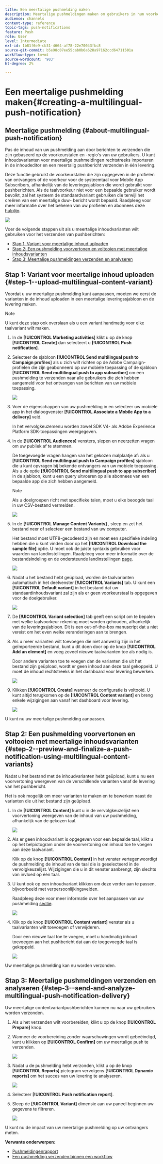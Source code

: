 ```yaml
---
title: Een meertalige pushmelding maken
description: Meertalige pushmeldingen maken om gebruikers in hun voorkeurstalen en -regio's te laten kiezen.
audience: channels
content-type: reference
topic-tags: push-notifications
feature: Push
role: User
level: Intermediate
exl-id: 1b81f6e9-cb31-4664-af78-22e70043fbc8
source-git-commit: b5e98c07ee55cab0b6a628a97162ccd64711501a
workflow-type: tm+mt
source-wordcount: '903'
ht-degree: 2%

---
```


# Een meertalige pushmelding maken{#creating-a-multilingual-push-notification}

## Meertalige pushmelding {#about-multilingual-push-notification}

Pas de inhoud van uw pushmelding aan door berichten te verzenden die zijn gebaseerd op de voorkeurstalen en -regio&#39;s van uw gebruikers. U kunt inhoudsvarianten voor meertalige pushmeldingen rechtstreeks importeren in de inhoudeditor en een meertalig pushbericht verzenden in één levering.

Deze functie gebruikt de voorkeurstalen die zijn opgegeven in de profielen van ontvangers of de voorkeur voor de systeemtaal voor Mobile App Subscribers, afhankelijk van de leveringssjabloon die wordt gebruikt voor pushberichten. Als de taalvoorkeur niet voor een bepaalde gebruiker wordt bevolkt, zal het systeem de standaardvariant gebruiken die terwijl het creëren van een meertalige duw- bericht wordt bepaald. Raadpleeg voor meer informatie over het beheren van uw profielen en abonnees deze [hulplijn](../../audiences/using/get-started-profiles-and-audiences.md).

![](assets/multivariant_push_1.png)

Voer de volgende stappen uit als u meertalige inhoudvarianten wilt gebruiken voor het verzenden van pushberichten:

* [Stap 1: Variant voor meertalige inhoud uploaden](#step-1--upload-multilingual-content-variant)
* [Stap 2: Een pushmelding voorvertonen en voltooien met meertalige inhoudsvarianten](#step-2--preview-and-finalize-a-push-notification-using-multilingual-content-variants)
* [Stap 3: Meertalige pushmeldingen verzenden en analyseren](#step-3--send-and-analyze-multilingual-push-notification-delivery)

## Stap 1: Variant voor meertalige inhoud uploaden {#step-1--upload-multilingual-content-variant}

Voordat u uw meertalige pushmelding kunt aanpassen, moeten we eerst de varianten in de inhoud uploaden in een meertalige leveringssjabloon en de levering maken.

>[!NOTE]
>
>U kunt deze stap ook overslaan als u een variant handmatig voor elke taalvariant wilt maken.

1. In de **[!UICONTROL Marketing activities]** klikt u op de knop **[!UICONTROL Create]** dan selecteert u **[!UICONTROL Push notification]**.
1. Selecteer de sjabloon **[!UICONTROL Send multilingual push to Campaign profiles]** als u zich wilt richten op de Adobe Campaign-profielen die zijn geabonneerd op uw mobiele toepassing of de sjabloon **[!UICONTROL Send multilingual push to app subscriber]** om een pushmelding te verzenden naar alle gebruikers die zich hebben aangemeld voor het ontvangen van berichten van uw mobiele toepassing.

   ![](assets/multivariant_push_2.png)

1. Voer de eigenschappen van uw pushmelding in en selecteer uw mobiele app in het dialoogvenster **[!UICONTROL Associate a Mobile App to a delivery]** veld.

   In het vervolgkeuzemenu worden zowel SDK V4- als Adobe Experience Platform SDK-toepassingen weergegeven.

1. In de **[!UICONTROL Audiences]** vensters, slepen en neerzetten vragen om uw publiek af te stemmen.

   De toegevoegde vragen hangen van het gekozen malplaatje af: als u **[!UICONTROL Send multilingual push to Campaign profiles]** sjabloon die u kunt opvragen bij bekende ontvangers van uw mobiele toepassing. Als u de optie **[!UICONTROL Send multilingual push to app subscriber]** in de sjabloon, kunt u een query uitvoeren op alle abonnees van een bepaalde app die zich hebben aangemeld.
   >[!NOTE]
   >
   >Als u doelgroepen richt met specifieke talen, moet u elke beoogde taal in uw CSV-bestand vermelden.

   ![](assets/push_notif_audience.png)

1. In de **[!UICONTROL Manage Content Variants]** , sleep en zet het bestand neer of selecteer een bestand van uw computer.

   Het bestand moet UTF8-gecodeerd zijn en moet een specifieke indeling hebben die u kunt vinden door op het **[!UICONTROL Download the sample file]** optie. U moet ook de juiste syntaxis gebruiken voor waarden van landinstellingen. Raadpleeg voor meer informatie over de bestandsindeling en de ondersteunde landinstellingen [page](../../channels/using/generating-csv-multilingual-push.md).

   ![](assets/multivariant_push_4.png)

1. Nadat u het bestand hebt geüpload, worden de taalvarianten automatisch in het deelvenster **[!UICONTROL Variants]** tab. U kunt een **[!UICONTROL Default variant]** in het bestand dat uw standaardinhoudsvariant zal zijn als er geen voorkeurstaal is opgegeven voor de doelgebruiker.

   ![](assets/multivariant_push_5.png)

1. De **[!UICONTROL Variant selection]** tab geeft een script om te bepalen met welke taalvoorkeur rekening moet worden gehouden, afhankelijk van de leveringssjabloon. Dit is een out-of-the-box manuscript dat u niet vereist om het even welke veranderingen aan te brengen.
1. Als u meer varianten wilt toevoegen die niet aanwezig zijn in het geïmporteerde bestand, kunt u dit doen door op de knop **[!UICONTROL Add an element]** en voeg zoveel nieuwe taalvarianten toe als nodig is.

   Door andere varianten toe te voegen dan de varianten die uit het bestand zijn geüpload, wordt er geen inhoud aan deze taal gekoppeld. U moet de inhoud rechtstreeks in het dashboard voor levering bewerken.

   ![](assets/multivariant_push_6.png)

1. Klikken **[!UICONTROL Create]** wanneer de configuratie is voltooid. U kunt altijd terugkomen op de **[!UICONTROL Content variant]** en breng enkele wijzigingen aan vanaf het dashboard voor levering.

   ![](assets/multivariant_push_8.png)

U kunt nu uw meertalige pushmelding aanpassen.

## Stap 2: Een pushmelding voorvertonen en voltooien met meertalige inhoudsvarianten {#step-2--preview-and-finalize-a-push-notification-using-multilingual-content-variants}

Nadat u het bestand met de inhoudvarianten hebt geüpload, kunt u nu een voorvertoning weergeven van de verschillende varianten vanaf de levering van het pushbericht.

Het is ook mogelijk om meer varianten te maken en te bewerken naast de varianten die uit het bestand zijn geüpload.

1. In de **[!UICONTROL Content]** kunt u in de vervolgkeuzelijst een voorvertoning weergeven van de inhoud van uw pushmelding, afhankelijk van de gekozen taal.

   ![](assets/multivariant_push_7.png)

1. Als er geen inhoudvariant is opgegeven voor een bepaalde taal, klikt u op het belpictogram onder de voorvertoning om inhoud toe te voegen aan deze taalvariant.

   Klik op de knop **[!UICONTROL Content]** in het venster vertegenwoordigt de pushmelding de inhoud van de taal die is geselecteerd in de vervolgkeuzelijst. Wijzigingen die u in dit venster aanbrengt, zijn slechts van invloed op één taal.

1. U kunt ook op een inhoudvariant klikken om deze verder aan te passen, bijvoorbeeld met verpersoonlijkingsvelden.

   Raadpleeg deze voor meer informatie over het aanpassen van uw pushmelding [sectie](../../channels/using/customizing-a-push-notification.md).

   ![](assets/multivariant_push_9.png)

1. Klik op de knop **[!UICONTROL Content variant]** venster als u taalvarianten wilt toevoegen of verwijderen.

   Door een nieuwe taal toe te voegen, moet u handmatig inhoud toevoegen aan het pushbericht dat aan de toegevoegde taal is gekoppeld.

   ![](assets/multivariant_push_10.png)

Uw meertalige pushmelding kan nu worden verzonden.

## Stap 3: Meertalige pushmeldingen verzenden en analyseren {#step-3--send-and-analyze-multilingual-push-notification-delivery}

Uw meertalige contentvariantpushberichten kunnen nu naar uw gebruikers worden verzonden.

1. Als u het verzenden wilt voorbereiden, klikt u op de knop **[!UICONTROL Prepare]** knop.
1. Wanneer de voorbereiding zonder waarschuwingen wordt gebeëindigd, kunt u klikken op **[!UICONTROL Confirm]** om uw meertalige push te verzenden.

   ![](assets/multivariant_push_12.png)

1. Nadat u de pushmelding hebt verzonden, klikt u op de knop **[!UICONTROL Reports]** pictogram vervolgens **[!UICONTROL Dynamic reports]** om het succes van uw levering te analyseren.

   ![](assets/multivariant_push_13.png)

1. Selecteer **[!UICONTROL Push notification report]**.
1. Sleep de **[!UICONTROL Variant]** dimensie aan uw paneel beginnen uw gegevens te filtreren.

   ![](assets/multivariant_push_11.png)

U kunt nu de impact van uw meertalige pushmelding op uw ontvangers meten.

**Verwante onderwerpen:**

* [Pushmeldingenrapport](../../reporting/using/push-notification-report.md)
* [Een pushmelding verzenden binnen een workflow](../../automating/using/push-notification-delivery.md)
